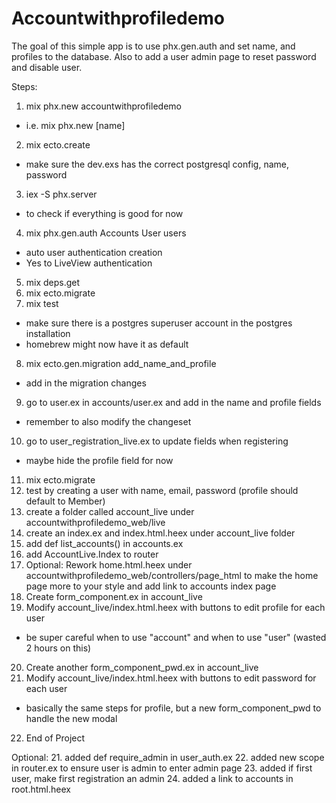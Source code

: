 # Accountwithprofiledemo

The goal of this simple app is to use phx.gen.auth and set name, and profiles to the database. Also to add a user admin page to reset password and disable user.

Steps:
1. mix phx.new accountwithprofiledemo
  - i.e. mix phx.new [name]
2. mix ecto.create
  - make sure the dev.exs has the correct postgresql config, name, password
3. iex -S phx.server
  - to check if everything is good for now
4. mix phx.gen.auth Accounts User users
  - auto user authentication creation
  - Yes to LiveView authentication
5. mix deps.get
6. mix ecto.migrate
7. mix test
  - make sure there is a postgres superuser account in the postgres installation
  - homebrew might now have it as default
8. mix ecto.gen.migration add_name_and_profile
  - add in the migration changes
9. go to user.ex in accounts/user.ex and add in the name and profile fields
  - remember to also modify the changeset
10. go to user_registration_live.ex to update fields when registering
  - maybe hide the profile field for now
11. mix ecto.migrate
12. test by creating a user with name, email, password (profile should default to Member)
13. create a folder called account_live under accountwithprofiledemo_web/live
14. create an index.ex and index.html.heex under account_live folder
15. add def list_accounts() in accounts.ex
16. add AccountLive.Index to router
17. Optional: Rework home.html.heex under accountwithprofiledemo_web/controllers/page_html to make the home page more to your style and add link to accounts index page 
18. Create form_component.ex in account_live
19. Modify account_live/index.html.heex with buttons to edit profile for each user
  - be super careful when to use "account" and when to use "user" (wasted 2 hours on this)
20. Create another form_component_pwd.ex in account_live
21. Modify account_live/index.html.heex  with buttons to edit password for each user
  - basically the same steps for profile, but a new form_component_pwd to handle the new modal
22. End of Project

Optional:
21. added def require_admin in user_auth.ex
22. added new scope in router.ex to ensure user is admin to enter admin page
23. added if first user, make first registration an admin
24. added a link to accounts in root.html.heex
